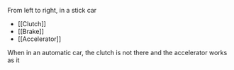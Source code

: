 From left to right, in a stick car

- [[Clutch]]
- [[Brake]]
- [[Accelerator]]

When in an automatic car, the clutch is not there and the accelerator works as it